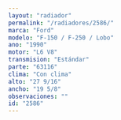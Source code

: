 ```yaml
---
layout: "radiador"
permalink: "/radiadores/2586/"
marca: "Ford"
modelo: "F-150 / F-250 / Lobo"
ano: "1990"
motor: "L6 V8"
transmision: "Estándar"
parte: "63116"
clima: "Con clima"
alto: "27 9/16"
ancho: "19 5/8"
observaciones: ""
id: "2586"
---
```


